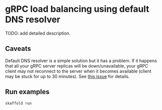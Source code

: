 # gRPC load balancing using default DNS resolver

TODO: add detailed description.

## Caveats

Default DNS resolver is a simple solution but it has a problem. If it 
happens that all your gRPC server replicas will be down/unavailable, your gRPC client may not reconnect
to the server when it becomes available (client may be stuck for up to 30 minutes).
See [this issue](https://github.com/grpc/grpc-go/issues/1795)
for details.

## Run examples

    skaffold run
